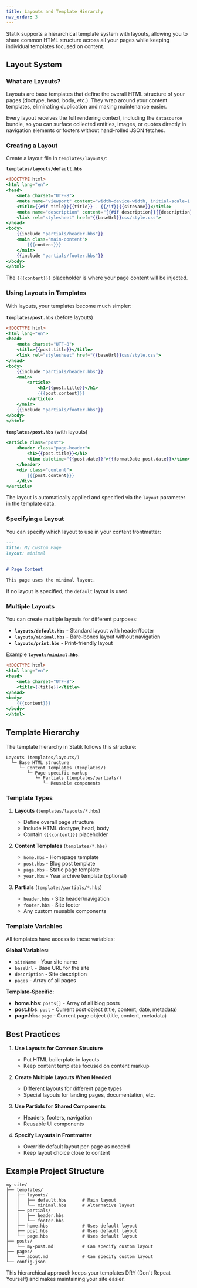 ```yaml
---
title: Layouts and Template Hierarchy
nav_order: 3
---
```


Statik supports a hierarchical template system with layouts, allowing you to share common HTML structure across all your pages while keeping individual templates focused on content.

## Layout System

### What are Layouts?

Layouts are base templates that define the overall HTML structure of your pages (doctype, head, body, etc.). They wrap around your content templates, eliminating duplication and making maintenance easier.

Every layout receives the full rendering context, including the `datasource` bundle, so you can surface collected entities, images, or quotes directly in navigation elements or footers without hand-rolled JSON fetches.

### Creating a Layout

Create a layout file in `templates/layouts/`:

**`templates/layouts/default.hbs`**
```handlebars
<!DOCTYPE html>
<html lang="en">
<head>
    <meta charset="UTF-8">
    <meta name="viewport" content="width=device-width, initial-scale=1.0">
    <title>{{#if title}}{{title}} - {{/if}}{{siteName}}</title>
    <meta name="description" content="{{#if description}}{{description}}{{else}}{{siteName}}{{/if}}">
    <link rel="stylesheet" href="{{baseUrl}}css/style.css">
</head>
<body>
    {{include "partials/header.hbs"}}
    <main class="main-content">
        {{{content}}}
    </main>
    {{include "partials/footer.hbs"}}
</body>
</html>
```

The `{{{content}}}` placeholder is where your page content will be injected.

### Using Layouts in Templates

With layouts, your templates become much simpler:

**`templates/post.hbs`** (before layouts)
```handlebars
<!DOCTYPE html>
<html lang="en">
<head>
    <meta charset="UTF-8">
    <title>{{post.title}}</title>
    <link rel="stylesheet" href="{{baseUrl}}css/style.css">
</head>
<body>
    {{include "partials/header.hbs"}}
    <main>
        <article>
            <h1>{{post.title}}</h1>
            {{{post.content}}}
        </article>
    </main>
    {{include "partials/footer.hbs"}}
</body>
</html>
```

**`templates/post.hbs`** (with layouts)
```handlebars
<article class="post">
    <header class="page-header">
        <h1>{{post.title}}</h1>
        <time datetime="{{post.date}}">{{formatDate post.date}}</time>
    </header>
    <div class="content">
        {{{post.content}}}
    </div>
</article>
```

The layout is automatically applied and specified via the `layout` parameter in the template data.

### Specifying a Layout

You can specify which layout to use in your content frontmatter:

```markdown
---
title: My Custom Page
layout: minimal
---

# Page Content

This page uses the minimal layout.
```

If no layout is specified, the `default` layout is used.

### Multiple Layouts

You can create multiple layouts for different purposes:

- **`layouts/default.hbs`** - Standard layout with header/footer
- **`layouts/minimal.hbs`** - Bare-bones layout without navigation
- **`layouts/print.hbs`** - Print-friendly layout

Example **`layouts/minimal.hbs`**:
```handlebars
<!DOCTYPE html>
<html lang="en">
<head>
    <meta charset="UTF-8">
    <title>{{title}}</title>
</head>
<body>
    {{{content}}}
</body>
</html>
```

## Template Hierarchy

The template hierarchy in Statik follows this structure:

```
Layouts (templates/layouts/)
  └─ Base HTML structure
     └─ Content Templates (templates/)
        └─ Page-specific markup
           └─ Partials (templates/partials/)
              └─ Reusable components
```

### Template Types

1. **Layouts** (`templates/layouts/*.hbs`)
   - Define overall page structure
   - Include HTML doctype, head, body
   - Contain `{{{content}}}` placeholder

2. **Content Templates** (`templates/*.hbs`)
   - `home.hbs` - Homepage template
   - `post.hbs` - Blog post template
   - `page.hbs` - Static page template
   - `year.hbs` - Year archive template (optional)

3. **Partials** (`templates/partials/*.hbs`)
   - `header.hbs` - Site header/navigation
   - `footer.hbs` - Site footer
   - Any custom reusable components

### Template Variables

All templates have access to these variables:

**Global Variables:**
- `siteName` - Your site name
- `baseUrl` - Base URL for the site
- `description` - Site description
- `pages` - Array of all pages

**Template-Specific:**
- **home.hbs**: `posts[]` - Array of all blog posts
- **post.hbs**: `post` - Current post object (title, content, date, metadata)
- **page.hbs**: `page` - Current page object (title, content, metadata)

## Best Practices

1. **Use Layouts for Common Structure**
   - Put HTML boilerplate in layouts
   - Keep content templates focused on content markup

2. **Create Multiple Layouts When Needed**
   - Different layouts for different page types
   - Special layouts for landing pages, documentation, etc.

3. **Use Partials for Shared Components**
   - Headers, footers, navigation
   - Reusable UI components

4. **Specify Layouts in Frontmatter**
   - Override default layout per-page as needed
   - Keep layout choice close to content

## Example Project Structure

```
my-site/
├── templates/
│   ├── layouts/
│   │   ├── default.hbs      # Main layout
│   │   └── minimal.hbs      # Alternative layout
│   ├── partials/
│   │   ├── header.hbs
│   │   └── footer.hbs
│   ├── home.hbs             # Uses default layout
│   ├── post.hbs             # Uses default layout
│   └── page.hbs             # Uses default layout
├── posts/
│   └── my-post.md           # Can specify custom layout
├── pages/
│   └── about.md             # Can specify custom layout
└── config.json
```

This hierarchical approach keeps your templates DRY (Don't Repeat Yourself) and makes maintaining your site easier.
